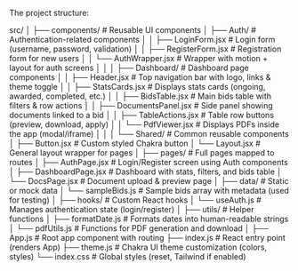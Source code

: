 The project structure:

src/
│
├── components/                # Reusable UI components
│   ├── Auth/                  # Authentication-related components
│   │   ├── LoginForm.jsx      # Login form (username, password, validation)
│   │   ├── RegisterForm.jsx   # Registration form for new users
│   │   └── AuthWrapper.jsx    # Wrapper with motion + layout for auth screens
│   │
│   ├── Dashboard/             # Dashboard page components
│   │   ├── Header.jsx         # Top navigation bar with logo, links & theme toggle
│   │   ├── StatsCards.jsx     # Displays stats cards (ongoing, awarded, completed, etc.)
│   │   ├── BidsTable.jsx      # Main bids table with filters & row actions
│   │   ├── DocumentsPanel.jsx # Side panel showing documents linked to a bid
│   │   ├── TableActions.jsx   # Table row buttons (preview, download, apply)
│   │   └── PdfViewer.jsx      # Displays PDFs inside the app (modal/iframe)
│   │
│   └── Shared/                # Common reusable components
│       ├── Button.jsx         # Custom styled Chakra button
│       └── Layout.jsx         # General layout wrapper for pages
│
├── pages/                     # Full pages mapped to routes
│   ├── AuthPage.jsx           # Login/Register screen using Auth components
│   ├── DashboardPage.jsx      # Dashboard with stats, filters, and bids table
│   └── DocsPage.jsx           # Document upload & preview page
│
├── data/                      # Static or mock data
│   └── sampleBids.js          # Sample bids array with metadata (used for testing)
│
├── hooks/                     # Custom React hooks
│   └── useAuth.js             # Manages authentication state (login/register)
│
├── utils/                     # Helper functions
│   ├── formatDate.js          # Formats dates into human-readable strings
│   └── pdfUtils.js            # Functions for PDF generation and download
│
├── App.js                     # Root app component with routing
├── index.js                   # React entry point (renders App)
├── theme.js                   # Chakra UI theme customization (colors, styles)
└── index.css                  # Global styles (reset, Tailwind if enabled)
